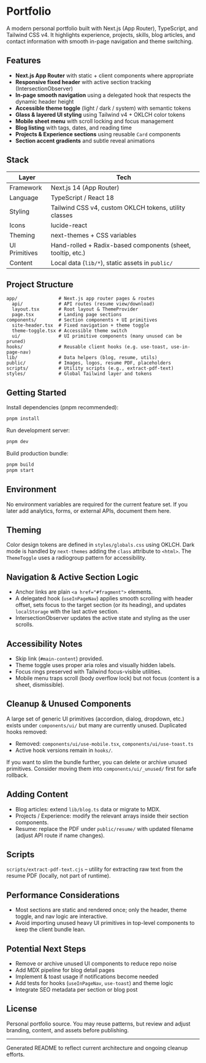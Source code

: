 # Portfolio

A modern personal portfolio built with Next.js (App Router), TypeScript, and Tailwind CSS v4. It highlights experience, projects, skills, blog articles, and contact information with smooth in-page navigation and theme switching.

## Features

- **Next.js App Router** with static + client components where appropriate
- **Responsive fixed header** with active section tracking (IntersectionObserver)
- **In‑page smooth navigation** using a delegated hook that respects the dynamic header height
- **Accessible theme toggle** (light / dark / system) with semantic tokens
- **Glass & layered UI styling** using Tailwind v4 + OKLCH color tokens
- **Mobile sheet menu** with scroll locking and focus management
- **Blog listing** with tags, dates, and reading time
- **Projects & Experience sections** using reusable `Card` components
- **Section accent gradients** and subtle reveal animations

## Stack

| Layer | Tech |
| ----- | ---- |
| Framework | Next.js 14 (App Router) |
| Language | TypeScript / React 18 |
| Styling | Tailwind CSS v4, custom OKLCH tokens, utility classes |
| Icons | lucide-react |
| Theming | next-themes + CSS variables |
| UI Primitives | Hand-rolled + Radix-based components (sheet, tooltip, etc.) |
| Content | Local data (`lib/*`), static assets in `public/` |

## Project Structure

```
app/               # Next.js app router pages & routes
  api/             # API routes (resume view/download)
  layout.tsx       # Root layout & ThemeProvider
  page.tsx         # Landing page sections
components/        # Section components + UI primitives
  site-header.tsx  # Fixed navigation + theme toggle
  theme-toggle.tsx # Accessible theme switch
  ui/              # UI primitive components (many unused can be pruned)
hooks/             # Reusable client hooks (e.g. use-toast, use-in-page-nav)
lib/               # Data helpers (blog, resume, utils)
public/            # Images, logos, resume PDF, placeholders
scripts/           # Utility scripts (e.g., extract-pdf-text)
styles/            # Global Tailwind layer and tokens
```

## Getting Started

Install dependencies (pnpm recommended):

```bash
pnpm install
```

Run development server:

```bash
pnpm dev
```

Build production bundle:

```bash
pnpm build
pnpm start
```

## Environment

No environment variables are required for the current feature set. If you later add analytics, forms, or external APIs, document them here.

## Theming

Color design tokens are defined in `styles/globals.css` using OKLCH. Dark mode is handled by `next-themes` adding the `class` attribute to `<html>`. The `ThemeToggle` uses a radiogroup pattern for accessibility.

## Navigation & Active Section Logic

- Anchor links are plain `<a href="#fragment">` elements.
- A delegated hook (`useInPageNav`) applies smooth scrolling with header offset, sets focus to the target section (or its heading), and updates `localStorage` with the last active section.
- IntersectionObserver updates the active state and styling as the user scrolls.

## Accessibility Notes

- Skip link (`#main-content`) provided.
- Theme toggle uses proper aria roles and visually hidden labels.
- Focus rings preserved with Tailwind focus-visible utilities.
- Mobile menu traps scroll (body overflow lock) but not focus (content is a sheet, dismissible).

## Cleanup & Unused Components

A large set of generic UI primitives (accordion, dialog, dropdown, etc.) exists under `components/ui/` but many are currently unused. Duplicated hooks removed:

- Removed: `components/ui/use-mobile.tsx`, `components/ui/use-toast.ts`
- Active hook versions remain in `hooks/`.

If you want to slim the bundle further, you can delete or archive unused primitives. Consider moving them into `components/ui/_unused/` first for safe rollback.

## Adding Content

- Blog articles: extend `lib/blog.ts` data or migrate to MDX.
- Projects / Experience: modify the relevant arrays inside their section components.
- Resume: replace the PDF under `public/resume/` with updated filename (adjust API route if name changes).

## Scripts

`scripts/extract-pdf-text.cjs` – utility for extracting raw text from the resume PDF (locally, not part of runtime).

## Performance Considerations

- Most sections are static and rendered once; only the header, theme toggle, and nav logic are interactive.
- Avoid importing unused heavy UI primitives in top-level components to keep the client bundle lean.

## Potential Next Steps

- Remove or archive unused UI components to reduce repo noise
- Add MDX pipeline for blog detail pages
- Implement <Toaster /> & toast usage if notifications become needed
- Add tests for hooks (`useInPageNav`, `use-toast`) and theme logic
- Integrate SEO metadata per section or blog post

## License

Personal portfolio source. You may reuse patterns, but review and adjust branding, content, and assets before publishing.

---
Generated README to reflect current architecture and ongoing cleanup efforts.
